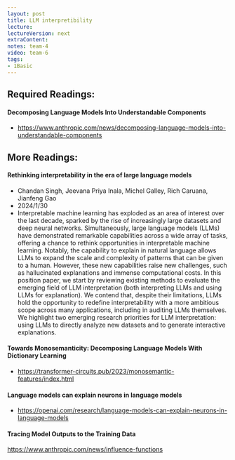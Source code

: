 ```yaml
---
layout: post
title: LLM interpretibility 
lecture: 
lectureVersion: next
extraContent: 
notes: team-4
video: team-6
tags:
- 1Basic
---
```


## Required Readings: 

#### Decomposing Language Models Into Understandable Components
+ https://www.anthropic.com/news/decomposing-language-models-into-understandable-components


## More Readings: 

#### Rethinking interpretability in the era of large language models
+ Chandan Singh, Jeevana Priya Inala, Michel Galley, Rich Caruana, Jianfeng Gao
+ 2024/1/30
+ Interpretable machine learning has exploded as an area of interest over the last decade, sparked by the rise of increasingly large datasets and deep neural networks. Simultaneously, large language models (LLMs) have demonstrated remarkable capabilities across a wide array of tasks, offering a chance to rethink opportunities in interpretable machine learning. Notably, the capability to explain in natural language allows LLMs to expand the scale and complexity of patterns that can be given to a human. However, these new capabilities raise new challenges, such as hallucinated explanations and immense computational costs. In this position paper, we start by reviewing existing methods to evaluate the emerging field of LLM interpretation (both interpreting LLMs and using LLMs for explanation). We contend that, despite their limitations, LLMs hold the opportunity to redefine interpretability with a more ambitious scope across many applications, including in auditing LLMs themselves. We highlight two emerging research priorities for LLM interpretation: using LLMs to directly analyze new datasets and to generate interactive explanations.

#### Towards Monosemanticity: Decomposing Language Models With Dictionary Learning
+ https://transformer-circuits.pub/2023/monosemantic-features/index.html

#### Language models can explain neurons in language models
+ https://openai.com/research/language-models-can-explain-neurons-in-language-models

#### Tracing Model Outputs to the Training Data
https://www.anthropic.com/news/influence-functions

